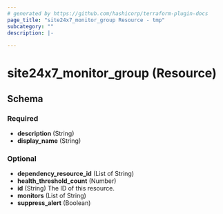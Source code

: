 ```yaml
---
# generated by https://github.com/hashicorp/terraform-plugin-docs
page_title: "site24x7_monitor_group Resource - tmp"
subcategory: ""
description: |-
  
---
```


# site24x7_monitor_group (Resource)





<!-- schema generated by tfplugindocs -->
## Schema

### Required

- **description** (String)
- **display_name** (String)

### Optional

- **dependency_resource_id** (List of String)
- **health_threshold_count** (Number)
- **id** (String) The ID of this resource.
- **monitors** (List of String)
- **suppress_alert** (Boolean)


